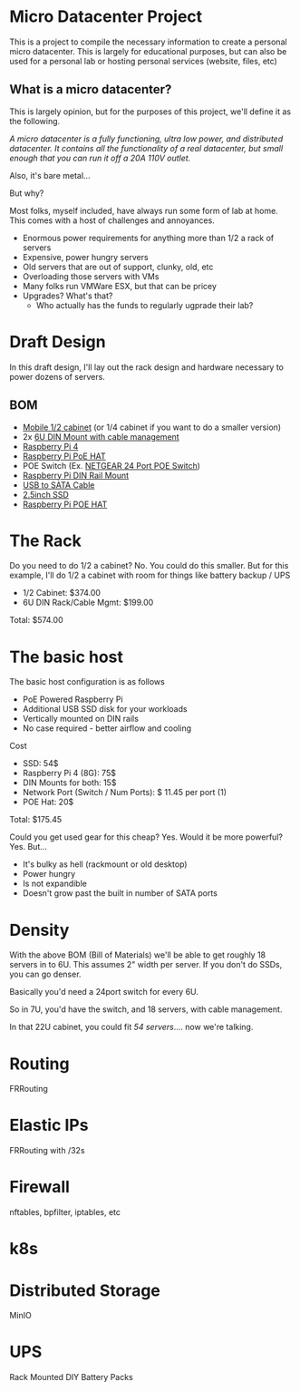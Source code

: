 # Micro Datacenter Project
This is a project to compile the necessary information to create a personal micro datacenter. This is largely for educational purposes, but can also be used for a personal lab or hosting personal services (website, files, etc)

## What is a micro datacenter?
This is largely opinion, but for the purposes of this project, we'll define it as the following.

_A micro datacenter is a fully functioning, ultra low power, and distributed datacenter. It contains all the functionality of a real datacenter, but small enough that you can run it off a 20A 110V outlet._

Also, it's bare metal...

But why? 

Most folks, myself included, have always run some form of lab at home. This comes with a host of challenges and annoyances.
- Enormous power requirements for anything more than 1/2 a rack of servers
- Expensive, power hungry servers
- Old servers that are out of support, clunky, old, etc
- Overloading those servers with VMs
- Many folks run VMWare ESX, but that can be pricey
- Upgrades? What's that? 
  - Who actually has the funds to regularly ugprade their lab?

# Draft Design
In this draft design, I'll lay out the rack design and hardware necessary to power dozens of servers. 

## BOM
- [Mobile 1/2 cabinet](https://www.amazon.com/NavePoint-Server-Cabinet-Casters-Shelves/dp/B01I48EJOW/) (or 1/4 cabinet if you want to do a smaller version)
- 2x [6U DIN Mount with cable management](https://www.amazon.com/Rackmount-Din-Rail-Panel-6U/dp/B00SG3PGWK/)
- [Raspberry Pi 4](https://www.adafruit.com/product/4564)
- [Raspberry Pi PoE HAT](https://www.raspberrypi.org/products/poe-hat/)
- POE Switch (Ex. [NETGEAR 24 Port POE Switch](https://www.amazon.com/NETGEAR-24-Port-Gigabit-Ethernet-Unmanaged/dp/B07Z8P4ZPW/))
- [Raspberry Pi DIN Rail Mount](https://shop.inux3d.com/en/home/50-terrapi-d-din-rail-terrapi-modular-system-for-raspberry-pi.html)
- [USB to SATA Cable](https://shop.inux3d.com/en/home/28-55-25-sata-to-usb-adapter-with-cable-for-ssd-and-hard-drive-usb-30-sata-iii-black.html#/11-color-black)
- [2.5inch SSD](https://www.amazon.com/Samsung-500GB-Internal-MZ-76E500B-AM/dp/B0781Z7Y3S/)
- [Raspberry Pi POE HAT](https://www.raspberrypi.org/products/poe-hat/)

# The Rack
Do you need to do 1/2 a cabinet? No. You could do this smaller. But for this example, I'll do 1/2 a cabinet with room for things like battery backup / UPS

- 1/2 Cabinet: $374.00
- 6U DIN Rack/Cable Mgmt: $199.00

Total: $574.00

# The basic host
The basic host configuration is as follows
- PoE Powered Raspberry Pi
- Additional USB SSD disk for your workloads
- Vertically mounted on DIN rails
- No case required - better airflow and cooling

Cost
- SSD: 54$
- Raspberry Pi 4 (8G): 75$
- DIN Mounts for both: 15$
- Network Port (Switch / Num Ports): $ 11.45 per port (1)
- POE Hat: 20$

Total: $175.45

Could you get used gear for this cheap? Yes. Would it be more powerful? Yes. But...
- It's bulky as hell (rackmount or old desktop)
- Power hungry
- Is not expandible
- Doesn't grow past the built in number of SATA ports

# Density
With the above BOM (Bill of Materials) we'll be able to get roughly 18 servers in to 6U. This assumes 2" width per server. If you don't do SSDs, you can go denser. 

Basically you'd need a 24port switch for every 6U. 

So in 7U, you'd have the switch, and 18 servers, with cable management. 

In that 22U cabinet, you could fit *54 servers*.... now we're talking.

# Routing
FRRouting

# Elastic IPs
FRRouting with /32s

# Firewall
nftables, bpfilter, iptables, etc

# k8s

# Distributed Storage
MinIO

# UPS
Rack Mounted DIY Battery Packs
